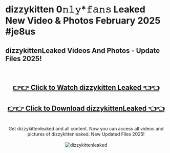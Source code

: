 # dizzykitten 0𝚗𝚕𝚢*𝚏𝚊𝚗𝚜 Leaked New Video & Photos February 2025 #je8us

<h2>dizzykittenLeaked Videos And Photos - Update Files 2025!</h2>
<br>
<div align="center">
<h2><a href="https://mediaupload.pro?title=dizzykitten&ref=11F" rel="nofollow">👉👉 Click to Watch dizzykitten Leaked 👈👈</a></h2>
<h2><a href="https://mediaupload.pro?title=dizzykitten&ref=11F" rel="nofollow">👉👉 Click to Download dizzykittenLeaked 👈👈</a></h2>
<br>
Get dizzykittenleaked and all content. Now you can access all videos and pictures of dizzykittenleaked. New Updated Files 2025!
<br>
<br>
<a href="https://mediaupload.pro?title=dizzykitten&ref=11F" rel="nofollow" data-target="animated-image.originalLink"><img src="https://i.ibb.co/Gkj2r4b/banner.png" alt="dizzykittenleaked" style="max-width: 100%; display: inline-block;" data-target="animated-image.originalImage"></a>
</div>
<br>


